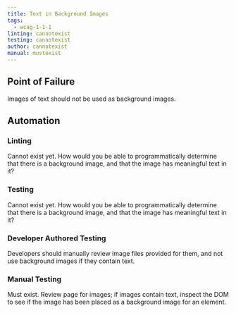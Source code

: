 ```yaml
---
title: Text in Background Images
tags: 
  - wcag-1-1-1
linting: cannotexist 
testing: cannotexist
author: cannotexist
manual: mustexist
---
```


## Point of Failure

Images of text should not be used as background images.

## Automation

### Linting

Cannot exist yet. How would you be able to programmatically determine that there is a background image, and that the image has meaningful text in it?

### Testing

Cannot exist yet. How would you be able to programmatically determine that there is a background image, and that the image has meaningful text in it?

### Developer Authored Testing

Developers should manually review image files provided for them, and not use background images if they contain text.

### Manual Testing

Must exist. Review page for images; if images contain text, inspect the DOM to see if the image has been placed as a background image for an element.
